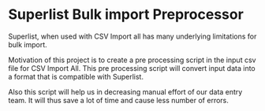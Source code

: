 # Superlist Bulk import Preprocessor

Superlist, when used with CSV Import all has many underlying limitations for bulk import.

Motivation of this project is to create a pre processing script in the input csv file for CSV Import All. This pre processing script will convert input data into a format that is compatible with Superlist.

Also this script will help us in decreasing manual effort of our data entry team. It will thus save a lot of time and cause less number of errors.
